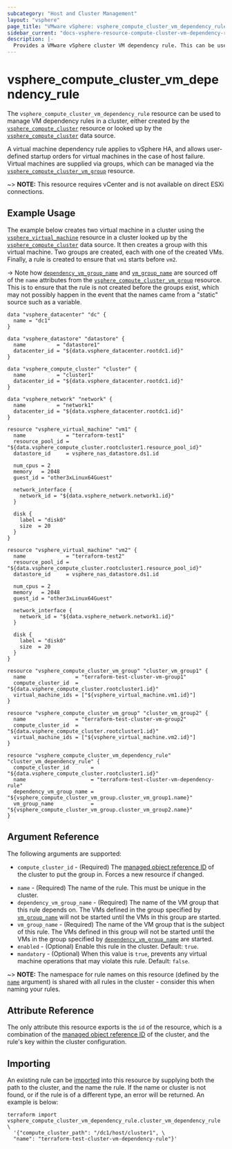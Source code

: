 ```yaml
---
subcategory: "Host and Cluster Management"
layout: "vsphere"
page_title: "VMware vSphere: vsphere_compute_cluster_vm_dependency_rule"
sidebar_current: "docs-vsphere-resource-compute-cluster-vm-dependency-rule"
description: |-
  Provides a VMware vSphere cluster VM dependency rule. This can be used to manage VM dependency rules for vSphere HA.
---
```


# vsphere\_compute\_cluster\_vm\_dependency\_rule

The `vsphere_compute_cluster_vm_dependency_rule` resource can be used to manage
VM dependency rules in a cluster, either created by the
[`vsphere_compute_cluster`][tf-vsphere-cluster-resource] resource or looked up
by the [`vsphere_compute_cluster`][tf-vsphere-cluster-data-source] data source.

[tf-vsphere-cluster-resource]: /docs/providers/vsphere/r/compute_cluster.html
[tf-vsphere-cluster-data-source]: /docs/providers/vsphere/d/compute_cluster.html

A virtual machine dependency rule applies to vSphere HA, and allows
user-defined startup orders for virtual machines in the case of host failure.
Virtual machines are supplied via groups, which can be managed via the
[`vsphere_compute_cluster_vm_group`][tf-vsphere-cluster-vm-group-resource]
resource.

[tf-vsphere-cluster-vm-group-resource]: /docs/providers/vsphere/r/compute_cluster_vm_group.html

~> **NOTE:** This resource requires vCenter and is not available on direct ESXi
connections.

## Example Usage

The example below creates two virtual machine in a cluster using the
[`vsphere_virtual_machine`][tf-vsphere-vm-resource] resource in a cluster
looked up by the [`vsphere_compute_cluster`][tf-vsphere-cluster-data-source]
data source. It then creates a group with this virtual machine. Two groups are created, each with one of the created VMs. Finally, a rule is created to ensure that `vm1` starts before `vm2`.

[tf-vsphere-vm-resource]: /docs/providers/vsphere/r/virtual_machine.html

-> Note how [`dependency_vm_group_name`](#dependency_vm_group_name) and
[`vm_group_name`](#vm_group_name) are sourced off of the `name` attributes from
the [`vsphere_compute_cluster_vm_group`][tf-vsphere-cluster-vm-group-resource]
resource. This is to ensure that the rule is not created before the groups
exist, which may not possibly happen in the event that the names came from a
"static" source such as a variable.

```hcl
data "vsphere_datacenter" "dc" {
  name = "dc1"
}

data "vsphere_datastore" "datastore" {
  name          = "datastore1"
  datacenter_id = "${data.vsphere_datacenter.rootdc1.id}"
}

data "vsphere_compute_cluster" "cluster" {
  name          = "cluster1"
  datacenter_id = "${data.vsphere_datacenter.rootdc1.id}"
}

data "vsphere_network" "network" {
  name          = "network1"
  datacenter_id = "${data.vsphere_datacenter.rootdc1.id}"
}

resource "vsphere_virtual_machine" "vm1" {
  name             = "terraform-test1"
  resource_pool_id = "${data.vsphere_compute_cluster.rootcluster1.resource_pool_id}"
  datastore_id     = vsphere_nas_datastore.ds1.id

  num_cpus = 2
  memory   = 2048
  guest_id = "other3xLinux64Guest"

  network_interface {
    network_id = "${data.vsphere_network.network1.id}"
  }

  disk {
    label = "disk0"
    size  = 20
  }
}

resource "vsphere_virtual_machine" "vm2" {
  name             = "terraform-test2"
  resource_pool_id = "${data.vsphere_compute_cluster.rootcluster1.resource_pool_id}"
  datastore_id     = vsphere_nas_datastore.ds1.id

  num_cpus = 2
  memory   = 2048
  guest_id = "other3xLinux64Guest"

  network_interface {
    network_id = "${data.vsphere_network.network1.id}"
  }

  disk {
    label = "disk0"
    size  = 20
  }
}

resource "vsphere_compute_cluster_vm_group" "cluster_vm_group1" {
  name                = "terraform-test-cluster-vm-group1"
  compute_cluster_id  = "${data.vsphere_compute_cluster.rootcluster1.id}"
  virtual_machine_ids = ["${vsphere_virtual_machine.vm1.id}"]
}

resource "vsphere_compute_cluster_vm_group" "cluster_vm_group2" {
  name                = "terraform-test-cluster-vm-group2"
  compute_cluster_id  = "${data.vsphere_compute_cluster.rootcluster1.id}"
  virtual_machine_ids = ["${vsphere_virtual_machine.vm2.id}"]
}

resource "vsphere_compute_cluster_vm_dependency_rule" "cluster_vm_dependency_rule" {
  compute_cluster_id       = "${data.vsphere_compute_cluster.rootcluster1.id}"
  name                     = "terraform-test-cluster-vm-dependency-rule"
  dependency_vm_group_name = "${vsphere_compute_cluster_vm_group.cluster_vm_group1.name}"
  vm_group_name            = "${vsphere_compute_cluster_vm_group.cluster_vm_group2.name}"
}
```

## Argument Reference

The following arguments are supported:

* `compute_cluster_id` - (Required) The [managed object reference
  ID][docs-about-morefs] of the cluster to put the group in.  Forces a new
  resource if changed.

[docs-about-morefs]: /docs/providers/vsphere/index.html#use-of-managed-object-references-by-the-vsphere-provider

* `name` - (Required) The name of the rule. This must be unique in the
  cluster.
* `dependency_vm_group_name` - (Required) The name of the VM group that this
  rule depends on. The VMs defined in the group specified by
  [`vm_group_name`](#vm_group_name) will not be started until the VMs in this
  group are started.
* `vm_group_name` - (Required) The name of the VM group that is the subject of
  this rule. The VMs defined in this group will not be started until the VMs in
  the group specified by
  [`dependency_vm_group_name`](#dependency_vm_group_name) are started.
* `enabled` - (Optional) Enable this rule in the cluster. Default: `true`.
* `mandatory` - (Optional) When this value is `true`, prevents any virtual
  machine operations that may violate this rule. Default: `false`.

~> **NOTE:** The namespace for rule names on this resource (defined by the
[`name`](#name) argument) is shared with all rules in the cluster - consider
this when naming your rules.

## Attribute Reference

The only attribute this resource exports is the `id` of the resource, which is
a combination of the [managed object reference ID][docs-about-morefs] of the
cluster, and the rule's key within the cluster configuration.

## Importing

An existing rule can be [imported][docs-import] into this resource by supplying
both the path to the cluster, and the name the rule. If the name or cluster is
not found, or if the rule is of a different type, an error will be returned. An
example is below:

[docs-import]: https://www.terraform.io/docs/import/index.html

```
terraform import vsphere_compute_cluster_vm_dependency_rule.cluster_vm_dependency_rule \
  '{"compute_cluster_path": "/dc1/host/cluster1", \
  "name": "terraform-test-cluster-vm-dependency-rule"}'
```

